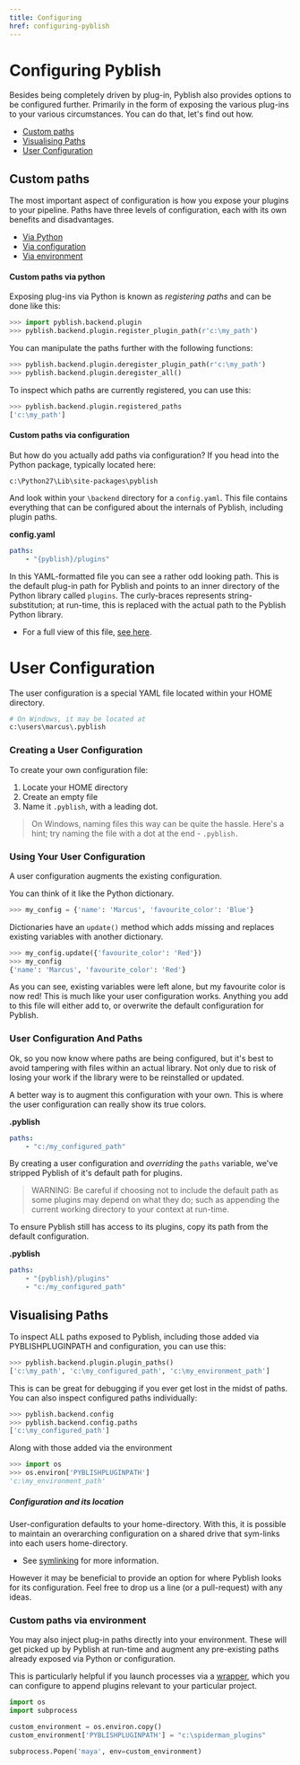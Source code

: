 ```yaml
---
title: Configuring
href: configuring-pyblish
---
```


# Configuring Pyblish

Besides being completely driven by plug-in, Pyblish also provides options to be configured further. Primarily in the form of exposing the various plug-ins to your various circumstances. You can do that, let's find out how.

- [Custom paths](#custom-paths)
- [Visualising Paths](#visualising-paths)
- [User Configuration](#user-configuration)

## Custom paths

The most important aspect of configuration is how you expose your plugins to your pipeline. Paths have three levels of configuration, each with its own benefits and disadvantages.

- [Via Python](#custom-paths-via-python)
- [Via configuration](#custom-paths-via-configuration)
- [Via environment](#custom-paths-via-environment)

#### Custom paths via python

Exposing plug-ins via Python is known as *registering paths* and can be done like this:

```python
>>> import pyblish.backend.plugin
>>> pyblish.backend.plugin.register_plugin_path(r'c:\my_path')
```

You can manipulate the paths further with the following functions:

```python
>>> pyblish.backend.plugin.deregister_plugin_path(r'c:\my_path')
>>> pyblish.backend.plugin.deregister_all()
```

To inspect which paths are currently registered, you can use this:

```python
>>> pyblish.backend.plugin.registered_paths
['c:\my_path']
```

#### Custom paths via configuration

But how do you actually add paths via configuration? If you head into the Python package, typically located here:

```
c:\Python27\Lib\site-packages\pyblish
```

And look within your `\backend` directory for a `config.yaml`. This file contains everything that can be configured about the internals of Pyblish, including plugin paths.

**config.yaml**

```yaml
paths: 
    - "{pyblish}/plugins"
```

In this YAML-formatted file you can see a rather odd looking path. This is the default plug-in path for Pyblish and points to an inner directory of the Python library called `plugins`. The curly-braces represents string-substitution; at run-time, this is replaced with the actual path to the Pyblish Python library.

- For a full view of this file, [see here][config].


# User Configuration

The user configuration is a special YAML file located within your HOME directory.

```bash
# On Windows, it may be located at
c:\users\marcus\.pyblish
```

### Creating a User Configuration

To create your own configuration file:

1. Locate your HOME directory
2. Create an empty file
3. Name it `.pyblish`, with a leading dot.

> On Windows, naming files this way can be quite the hassle. Here's a hint; try naming the file with a dot at the end - `.pyblish.`

### Using Your User Configuration

A user configuration augments the existing configuration.

You can think of it like the Python dictionary.

```python
>>> my_config = {'name': 'Marcus', 'favourite_color': 'Blue'}
```

Dictionaries have an `update()` method which adds missing and replaces existing variables with another dictionary.

```python
>>> my_config.update({'favourite_color': 'Red'})
>>> my_config
{'name': 'Marcus', 'favourite_color': 'Red'}
```

As you can see, existing variables were left alone, but my favourite color is now red! This is much like your user configuration works. Anything you add to this file will either add to, or overwrite the default configuration for Pyblish.

### User Configuration And Paths

Ok, so you now know where paths are being configured, but it's best to avoid tampering with files within an actual library. Not only due to risk of losing your work if the library were to be reinstalled or updated.

A better way is to augment this configuration with your own. This is where the user configuration can really show its true colors.

**.pyblish**

```yaml
paths:
    - "c:/my_configured_path"
```

By creating a user configuration and *overriding* the `paths` variable, we've stripped Pyblish of it's default path for plugins.

> WARNING: Be careful if choosing not to include the default path as some plugins may depend on what they do; such as appending the current working directory to your context at run-time.

To ensure Pyblish still has access to its plugins, copy its path from the default configuration.

**.pyblish**

```yaml
paths:
    - "{pyblish}/plugins"
    - "c:/my_configured_path"
```

## Visualising Paths

To inspect ALL paths exposed to Pyblish, including those added via PYBLISHPLUGINPATH and configuration, you can use this:

```python
>>> pyblish.backend.plugin.plugin_paths()
['c:\my_path', 'c:\my_configured_path', 'c:\my_environment_path']
```

This is can be great for debugging if you ever get lost in the midst of paths. You can also inspect configured paths individually:

```python
>>> pyblish.backend.config
>>> pyblish.backend.config.paths
['c:\my_configured_path']
```

Along with those added via the environment

```python
>>> import os
>>> os.environ['PYBLISHPLUGINPATH']
'c:\my_environment_path'
```

##### Configuration and its location

User-configuration defaults to your home-directory. With this, it is possible to maintain an overarching configuration on a shared drive that sym-links into each users home-directory.

- See [symlinking][] for more information.

However it may be beneficial to provide an option for where Pyblish looks for its configuration. Feel free to drop us a line (or a pull-request) with any ideas.

[symlinking]: http://www.howtogeek.com/howto/16226/complete-guide-to-symbolic-links-symlinks-on-windows-or-linux/
[config]: https://github.com/abstractfactory/pyblish/blob/master/pyblish/backend/config.yaml

### Custom paths via environment

You may also inject plug-in paths directly into your environment. These will get picked up by Pyblish at run-time and augment any pre-existing paths already exposed via Python or configuration.

This is particularly helpful if you launch processes via a [wrapper][], which you can configure to append plugins relevant to your particular project.

```python
import os
import subprocess

custom_environment = os.environ.copy()
custom_environment['PYBLISHPLUGINPATH'] = "c:\spiderman_plugins"

subprocess.Popen('maya', env=custom_environment)
```

[wrapper]: https://github.com/abstractfactory/pyblish/wiki/Glossary#wrapperbootstrapper